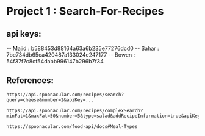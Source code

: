 # Project 1 : Search-For-Recipes

## api keys:
-- Majid : b588453d88164a63a6b235e77276dcd0
-- Sahar : 7be734db65ca420487a133024e247177
-- Bowen : 54f37f7c8cf54dabb996147b296b7f34


## References:
    https://api.spoonacular.com/recipes/search?query=cheese&number=2&apiKey=...

    https://api.spoonacular.com/recipes/complexSearch?minFat=1&maxFat=50&number=5&type=salad&addRecipeInformation=true&apiKey=...

    https://spoonacular.com/food-api/docs#Meal-Types